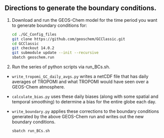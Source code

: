 ## Directions to generate the boundary conditions.

1. Download and run the GEOS-Chem model for the time period you want to generate boundary conditions for:

   ```bash
   cd ./GC_Config_files
   git clone https://github.com/geoschem/GCClassic.git
   cd GCClassic
   git checkout 14.0.2
   git submodule update --init --recursive
   sbatch geoschem.run

2. Run the series of python scripts via run_BCs.sh.
- `write_tropomi_GC_daily_avgs.py` writes a netCDF file that has daily averages of TROPOMI and what TROPOMI would have seen over a GEOS-Chem atmosphere.
- `calculate_bias.py` uses these daily biases (along with some spatial and temporal smoothing) to determine a bias for the entire globe each day.
- `write_boundary.py` applies these corrections to the boundary conditions generated by the above GEOS-Chem run and writes out the new boundary conditions.

    ```bash
    sbatch run_BCs.sh